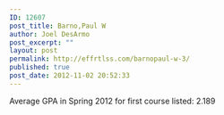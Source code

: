 ```yaml
---
ID: 12607
post_title: Barno,Paul W
author: Joel DesArmo
post_excerpt: ""
layout: post
permalink: http://effrtlss.com/barnopaul-w-3/
published: true
post_date: 2012-11-02 20:52:33
---
```

<p>Average GPA in Spring 2012 for first course listed: 2.189</p>